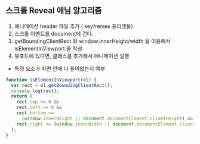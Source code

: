 ## 스크롤 Reveal 애님 알고리즘

1. 애니메이션 header 파일 추가 ( keyfremes 프리셋들)
2. 스크롤 이벤트를 document에 건다.
3. getBoundingClientRect 와 window.innerHeight/width 을 이용해서 isElementInViewport 을 작성
4. 뷰포트에 있다면, 클래스를 추가해서 애니메이션 실행

- 특정 요소가 화면 안에 다 들어왔는지 여부

```js
function isElementInViewport(el) {
  var rect = el.getBoundingClientRect();
  console.log(rect);
  return (
    rect.top >= 0 &&
    rect.left >= 0 &&
    rect.bottom <=
      (window.innerHeight || document.documentElement.clientHeight) &&
    rect.right <= (window.innerWidth || document.documentElement.clientWidth)
  );
}
```
